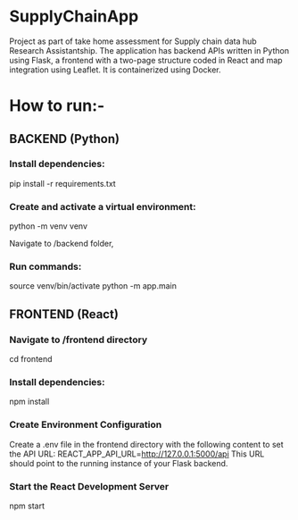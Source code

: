 # SupplyChainApp
Project as part of take home assessment for Supply chain data hub Research Assistantship. The application has backend APIs written in Python using Flask, a frontend with a two-page structure coded in React and map integration using Leaflet. It is containerized using Docker.

# How to run:-

## BACKEND (Python)
### Install dependencies:
pip install -r requirements.txt

### Create and activate a virtual environment:
python -m venv venv


Navigate to /backend folder,
### Run commands:
source venv/bin/activate
python -m app.main

## FRONTEND (React)

### Navigate to /frontend directory
cd frontend

### Install dependencies:
npm install

### Create Environment Configuration
Create a .env file in the frontend directory with the following content to set the API URL:
    REACT_APP_API_URL=http://127.0.0.1:5000/api
This URL should point to the running instance of your Flask backend.

### Start the React Development Server
npm start

